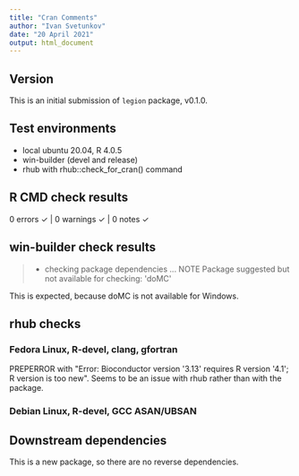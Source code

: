 ```yaml
---
title: "Cran Comments"
author: "Ivan Svetunkov"
date: "20 April 2021"
output: html_document
---
```

## Version
This is an initial submission of ``legion`` package, v0.1.0.

## Test environments
* local ubuntu 20.04, R 4.0.5
* win-builder (devel and release)
* rhub with rhub::check_for_cran() command

## R CMD check results
0 errors ✓ | 0 warnings ✓ | 0 notes ✓

## win-builder check results
>* checking package dependencies ... NOTE
>Package suggested but not available for checking: 'doMC'

This is expected, because doMC is not available for Windows.


## rhub checks
### Fedora Linux, R-devel, clang, gfortran
PREPERROR with "Error: Bioconductor version '3.13' requires R version '4.1'; R version is too new". Seems to be an issue with rhub rather than with the package.

### Debian Linux, R-devel, GCC ASAN/UBSAN



## Downstream dependencies
This is a new package, so there are no reverse dependencies.
